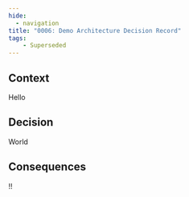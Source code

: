 ```yaml
---
hide:
  - navigation
title: "0006: Demo Architecture Decision Record"
tags: 
    - Superseded
---
```


## Context

Hello

## Decision

World

## Consequences

!!

